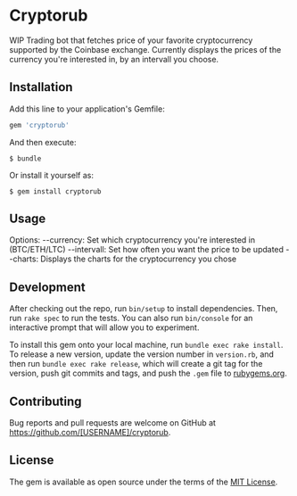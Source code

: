 # Cryptorub
WIP
Trading bot that fetches price of your favorite cryptocurrency supported by the Coinbase exchange.
Currently displays the prices of the currency you're interested in, by an intervall you choose.

## Installation

Add this line to your application's Gemfile:

```ruby
gem 'cryptorub'
```

And then execute:

    $ bundle

Or install it yourself as:

    $ gem install cryptorub

## Usage

Options:
--currency: Set which cryptocurrency you're interested in (BTC/ETH/LTC)
--intervall: Set how often you want the price to be updated
--charts: Displays the charts for the cryptocurrency you chose

## Development

After checking out the repo, run `bin/setup` to install dependencies. Then, run `rake spec` to run the tests. You can also run `bin/console` for an interactive prompt that will allow you to experiment.

To install this gem onto your local machine, run `bundle exec rake install`. To release a new version, update the version number in `version.rb`, and then run `bundle exec rake release`, which will create a git tag for the version, push git commits and tags, and push the `.gem` file to [rubygems.org](https://rubygems.org).

## Contributing

Bug reports and pull requests are welcome on GitHub at https://github.com/[USERNAME]/cryptorub.


## License

The gem is available as open source under the terms of the [MIT License](http://opensource.org/licenses/MIT).
